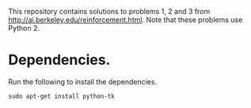 This repository contains solutions to problems 1, 2 and 3 from http://ai.berkeley.edu/reinforcement.html. Note that these problems use Python 2.

# Dependencies.

Run the following to install the dependencies.

```
sudo apt-get install python-tk
```


